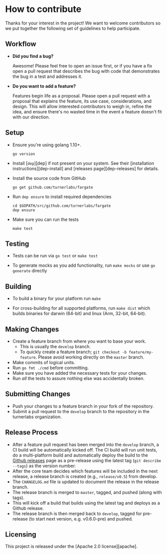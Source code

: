 # How to contribute

Thanks for your interest in the project!  We want to welcome contributors so we put together the following set of guidelines to help participate.

## Workflow

- **Did you find a bug?**

  Awesome! Please feel free to open an issue first, or if you have a fix open a
  pull request that describes the bug with code that demonstrates the bug in a
  test and addresses it.

- **Do you want to add a feature?**

  Features begin life as a proposal. Please open a pull request with a proposal
  that explains the feature, its use case, considerations, and design. This will
  allow interested contributors to weigh in, refine the idea, and ensure there's
  no wasted time in the event a feature doesn't fit with our direction.

## Setup

- Ensure you're using golang 1.10+.

  ```console
  go version
  ```

- Install [`dep`][dep] if not present on your system. See their [installation
  instructions][dep-install] and [releases page][dep-releases] for details.

- Install the source code from GitHub

  ```console
  go get github.com/turnerlabs/fargate
  ```

- Run `dep ensure` to install required dependencies

  ```console
  cd $GOPATH/src/github.com/turnerlabs/fargate
  dep ensure
  ```

- Make sure you can run the tests

  ```console
  make test
  ```

## Testing

- Tests can be run via `go test` or `make test`

- To generate mocks as you add functionality, run `make mocks` or use `go
  generate` directly

## Building

- To build a binary for your platform run `make`

- For cross-building for all supported platforms, run `make dist` which builds
  binaries for darwin (64-bit) and linux (Arm, 32-bit, 64-bit).

## Making Changes

* Create a feature branch from where you want to base your work.
  * This is usually the `develop` branch.
  * To quickly create a feature branch; `git checkout -b feature/my-feature`. Please avoid working directly on the
    `master` branch.
* Make commits of logical units.
* Run `go fmt ./cmd` before committing.
* Make sure you have added the necessary tests for your changes.
* Run _all_ the tests to assure nothing else was accidentally broken.

## Submitting Changes

* Push your changes to a feature branch in your fork of the repository.
* Submit a pull request to the `develop` branch to the repository in the turnerlabs organization.

## Release Process

* After a feature pull request has been merged into the `develop` branch, a CI build will be automatically kicked off.  The CI build will run unit tests, do a multi-platform build and automatically deploy the build to the [Github releases](releases) page as a pre-release using the latest tag (`git describe --tags`) as the version number.
* After the core team decides which features will be included in the next release, a release branch is created (e.g., `release/v0.5`) from develop.
* The `CHANGELOG.md` file is updated to document the release in the release branch.
* The release branch is merged to `master`, tagged, and pushed (along with tags).
* This will kick off a build that builds using the latest tag and deploys as a Github release.
* The release branch is then merged back to `develop`, tagged for pre-release (to start next version, e.g. v0.6.0-pre) and pushed.

## Licensing

This project is released under the [Apache 2.0 license][apache].
